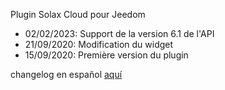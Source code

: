Plugin Solax Cloud pour Jeedom

* 02/02/2023: Support de la version 6.1 de l'API
* 21/09/2020: Modification du widget
* 15/09/2020:	Première version du plugin


changelog en español [aquí](https://phroc.github.io/Jeedom_Solaxcloud/es_ES/changelog)
